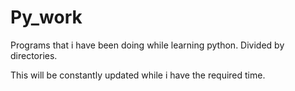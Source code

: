# Py_work
Programs that i have been doing while learning python. Divided by directories.

This will be constantly updated while i have the required time.
